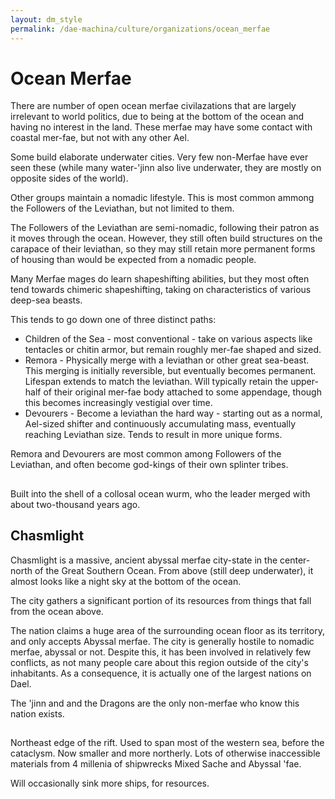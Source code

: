 ```yaml
---
layout: dm_style
permalink: /dae-machina/culture/organizations/ocean_merfae
---
```


# Ocean Merfae

There are number of open ocean merfae civilazations that are largely irrelevant to world politics, due to being at the bottom of the ocean and having no interest in the land.
These merfae may have some contact with coastal mer-fae, but not with any other Ael.

Some build elaborate underwater cities. Very few non-Merfae have ever seen these (while many water-'jinn also live underwater, they are mostly on opposite sides of the world).

Other groups maintain a nomadic lifestyle. This is most common ammong the Followers of the Leviathan, but not limited to them.

The Followers of the Leviathan are semi-nomadic, following their patron as it moves through the ocean. However, they still often build structures on the carapace of their leviathan, 
so they may still retain more permanent forms of housing than would be expected from a nomadic people.

Many Merfae mages do learn shapeshifting abilities, but they most often tend towards chimeric shapeshifting, taking on characteristics of various deep-sea beasts.

This tends to go down one of three distinct paths:
 - Children of the Sea - most conventional - take on various aspects like tentacles or chitin armor, but remain roughly mer-fae shaped and sized.
 - Remora - Physically merge with a leviathan or other great sea-beast. This merging is initially reversible, but eventually becomes permanent. Lifespan extends to match the leviathan. 
   Will typically retain the upper-half of their original mer-fae body attached to some appendage, though this becomes increasingly vestigial over time.
 - Devourers - Become a leviathan the hard way - starting out as a normal, Ael-sized shifter and continuously accumulating mass, eventually reaching Leviathan size. Tends to result in more unique forms.

Remora and Devourers are most common among Followers of the Leviathan, and often become god-kings of their own splinter tribes.


##

Built into the shell of a collosal ocean wurm, who the leader merged with about two-thousand years ago.

## Chasmlight

Chasmlight is a massive, ancient abyssal merfae city-state in the center-north of the Great Southern Ocean.
From above (still deep underwater), it almost looks like a night sky at the bottom of the ocean.

The city gathers a significant portion of its resources from things that fall from the ocean above.

The nation claims a huge area of the surrounding ocean floor as its territory, and only accepts Abyssal merfae. The city is generally hostile to nomadic merfae, abyssal or not.
Despite this, it has been involved in relatively few conflicts, as not many people care about this region outside of the city's inhabitants. As a consequence, it is actually one of the largest nations on Dael.

The 'jinn and and the Dragons are the only non-merfae who know this nation exists.

##

Northeast edge of the rift.
Used to span most of the western sea, before the cataclysm. Now smaller and more northerly.
Lots of otherwise inaccessible materials from 4 millenia of shipwrecks
Mixed Sache and Abyssal 'fae.

Will occasionally sink more ships, for resources.
